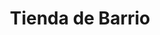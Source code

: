 ---
title: "Tienda de Barrio"
url: /la-paz/tienda-de-barrio-avenida-cotahuma/
shop: Lebensmittel
---